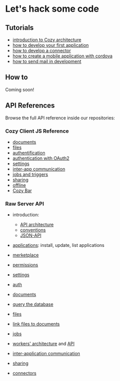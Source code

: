 # Let's hack some code

## Tutorials

 - [introduction to Cozy architecture](/dev/intro.md)
 - [how to develop your first application](/dev/app.md)
 - [how to develop a connector](/dev/konnector.md)
 - [how to create a mobile application with cordova](../dev/cordova.md)
 - [how to send mail in development](/dev/sendmail.md)


## How to

Coming soon!

## API References

Browse the full API reference inside our repositories:

### Cozy Client JS Reference

  - [documents](https://github.com/cozy/cozy-client-js/blob/master/docs/data-api.md)
  - [files](https://github.com/cozy/cozy-client-js/blob/master/docs/files-api.md)
  - [authentification](https://github.com/cozy/cozy-client-js/blob/master/docs/auth-api.md)
  - [authentication with OAuth2](https://github.com/cozy/cozy-client-js/blob/master/docs/oauth.md)
  - [settings](https://github.com/cozy/cozy-client-js/blob/master/docs/settings-api.md)
  - [inter-app communication](https://github.com/cozy/cozy-client-js/blob/master/docs/intents-api.md)
  - [jobs and triggers](https://github.com/cozy/cozy-client-js/blob/master/docs/jobs-api.md)
  - [sharing](https://github.com/cozy/cozy-client-js/blob/master/docs/sharing-api.md)
  - [offline](https://github.com/cozy/cozy-client-js/blob/master/docs/offline.md)
  - [Cozy Bar](https://github.com/cozy/cozy-bar)

### Raw Server API

  - introduction:
    - [API architecture](https://github.com/cozy/cozy-stack/blob/master/docs/architecture.md#services)
    - [conventions](https://github.com/cozy/cozy-stack/blob/master/docs/architecture.md#rest-api)
    - [JSON-API](https://github.com/cozy/cozy-stack/blob/master/docs/jsonapi.md)
 
  - [applications](https://github.com/cozy/cozy-stack/blob/master/docs/apps.md#get-appsmanifests): install, update, list applications
  - [merketplace](https://github.com/cozy/cozy-stack/blob/master/docs/apps.md#manage-the-marketplace)
  - [permissions](https://github.com/cozy/cozy-stack/blob/master/docs/permissions.md)
  - [settings](https://github.com/cozy/cozy-stack/blob/master/docs/settings.md)
  - [auth](https://github.com/cozy/cozy-stack/blob/master/docs/auth.md#the-cozy-stack-as-an-authorization-server)
  - [documents](https://github.com/cozy/cozy-stack/blob/master/docs/data-system.md)
  - [query the database](https://github.com/cozy/cozy-stack/blob/master/docs/mango.md)
  - [files](https://github.com/cozy/cozy-stack/blob/master/docs/data-system.md)
  - [link files to documents](https://github.com/cozy/cozy-stack/blob/master/docs/references-docs-in-vfs.md#routes)
  - [jobs](https://github.com/cozy/cozy-stack/blob/master/docs/jobs.md)
  - [workers' architecture](https://github.com/cozy/cozy-stack/blob/master/docs/architecture.md#workers) and [API](https://github.com/cozy/cozy-stack/blob/master/docs/workers.md)
  - [inter-application communication](https://github.com/cozy/cozy-stack/blob/master/docs/intents.md#routes)
  - [sharing](https://github.com/cozy/cozy-stack/blob/master/docs/sharing.md#routes)
  - [connectors](https://github.com/cozy/cozy-stack/blob/master/docs/konnectors.md)

